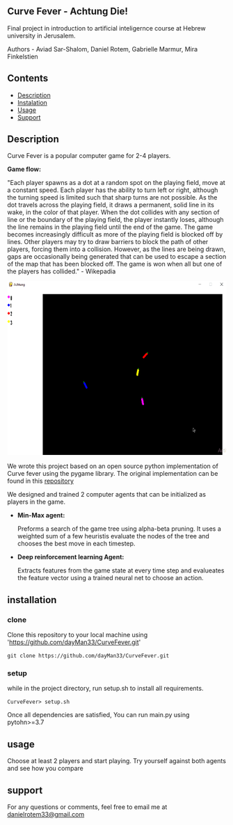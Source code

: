 ## Curve Fever - Achtung Die!

Final project in introduction to artificial inteligernce course at Hebrew university in Jerusalem.

Authors - Aviad Sar-Shalom, Daniel Rotem, Gabrielle Marmur, Mira Finkelstien

Contents
--------

* [Description](#description)
* [Instalation](#installation)
* [Usage](#usage)
* [Support](#support)

Description
-----------

Curve Fever is a popular computer game for 2-4 players.

**Game flow:**

"Each player spawns as a dot at a random spot on the playing field, move at a constant speed. Each player has the
ability to turn left or right, although the turning speed is limited such that sharp turns are not possible. As the dot
travels across the playing field, it draws a permanent, solid line in its wake, in the color of that player. When the
dot collides with any section of line or the boundary of the playing field, the player instantly loses, although the
line remains in the playing field until the end of the game. The game becomes increasingly difficult as more of the
playing field is blocked off by lines. Other players may try to draw barriers to block the path of other players,
forcing them into a collision. However, as the lines are being drawn, gaps are occasionally being generated that can be
used to escape a section of the map that has been blocked off. The game is won when all but one of the players has
collided." - Wikepadia

<img src="static/img/CurveFever.gif" width="550" height="400"/>


We wrote this project based on an open source python implementation of Curve fever using the pygame library. The
original implementation can be found in this [repository](https://github.com/Valaraucoo/AchtungDiePython.git)

We designed and trained 2 computer agents that can be initialized as players in the game.

- **Min-Max agent:**

  Preforms a search of the game tree using alpha-beta pruning. It uses a weighted sum of a few heuristis evaluate the
  nodes of the tree and chooses the best move in each timestep.

- **Deep reinforcement learning Agent:**

  Extracts features from the game state at every time step and evalueates the feature vector using a trained neural net
  to choose an action.

installation
--------

### clone

Clone this repository to your local machine using 'https://github.com/dayMan33/CurveFever.git'

    git clone https://github.com/dayMan33/CurveFever.git

### setup

while in the project directory, run setup.sh to install all requirements.

    CurveFever> setup.sh

Once all dependencies are satisfied, You can run main.py using pytohn>=3.7

usage
-----
Choose at least 2 players and start playing. Try yourself against both agents and see how you compare

support
-------
For any questions or comments, feel free to email me at danielrotem33@gmail.com



